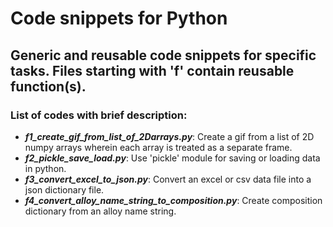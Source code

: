 # Code snippets for Python
## Generic and reusable code snippets for specific tasks. Files starting with 'f' contain reusable function(s).
### List of codes with brief description:
- ***f1_create_gif_from_list_of_2Darrays.py***: Create a gif from a list of 2D numpy arrays wherein each array is treated as a separate frame.
- ***f2_pickle_save_load.py***: Use 'pickle' module for saving or loading data in python.
- ***f3_convert_excel_to_json.py***: Convert an excel or csv data file into a json dictionary file.
- ***f4_convert_alloy_name_string_to_composition.py***: Create composition dictionary from an alloy name string.

